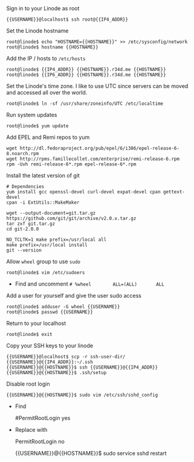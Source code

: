##

Sign in to your Linode as root

    {{USERNAME}}@localhost$ ssh root@{{IP4_ADDR}}

Set the Linode hostname

    root@linode$ echo "HOSTNAME={{HOSTNAME}}" >> /etc/sysconfig/network
    root@linode$ hostname {{HOSTNAME}}

Add the IP / hosts to `/etc/hosts`

    root@linode$ {{IP4_ADDR}} {{HOSTNAME}}.r34d.me {{HOSTNAME}}
    root@linode$ {{IP6_ADDR}} {{HOSTNAME}}.r34d.me {{HOSTNAME}}

Set the Linode's time zone. I like to use UTC since servers can be moved and accessed all over the world.

    root@linode$ ln -sf /usr/share/zoneinfo/UTC /etc/localtime

Run system updates

    root@linode$ yum update

Add EPEL and Remi repos to yum

    wget http://dl.fedoraproject.org/pub/epel/6/i386/epel-release-6-8.noarch.rpm
    wget http://rpms.famillecollet.com/enterprise/remi-release-6.rpm
    rpm -Uvh remi-release-6*.rpm epel-release-6*.rpm

Install the latest version of git

    # Dependencies
    yum install gcc openssl-devel curl-devel expat-devel cpan gettext-devel
    cpan -i ExtUtils::MakeMaker

    wget --output-document=git.tar.gz https://github.com/git/git/archive/v2.0.x.tar.gz
    tar zxf git.tar.gz
    cd git-2.0.0

    NO_TCLTK=1 make prefix=/usr/local all
    make prefix=/usr/local install
    git --version

Allow `wheel` group to use `sudo`

    root@linode$ vim /etc/sudoers

  - Find and uncomment `# %wheel        ALL=(ALL)       ALL`

Add a user for yourself and give the user sudo access

    root@linode$ adduser -G wheel {{USERNAME}}
    root@linode$ passwd {{USERNAME}}

Return to your localhost

    root@linode$ exit

Copy your SSH keys to your linode

    {{USERNAME}}@localhost$ scp -r ssh-user-dir/ {{USERNAME}}@{{IP4_ADDR}}:~/.ssh
    {{USERNAME}}@{{HOSTNAME}}$ ssh {{USERNAME}}@{{IP4_ADDR}}
    {{USERNAME}}@{{HOSTNAME}}$ .ssh/setup

Disable root login

    {{USERNAME}}@{{HOSTNAME}}$ sudo vim /etc/ssh/sshd_config

  - Find

    #PermitRootLogin yes

  - Replace with

    PermitRootLogin no

    {{USERNAME}}@{{HOSTNAME}}$ sudo service sshd restart

